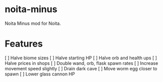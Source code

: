 # noita-minus
Noita Minus mod for Noita.

# Features

[ ] Halve biome sizes
[ ] Halve starting HP
[ ] Halve orb and health ups
[ ] Halve prices in shops
[ ] Double wand, orb, flask spawn rates
[ ] Increase movement speed slightly
[ ] Drain dark cave
[ ] Move worm egg closer to spawn
[ ] Lower glass cannon HP
